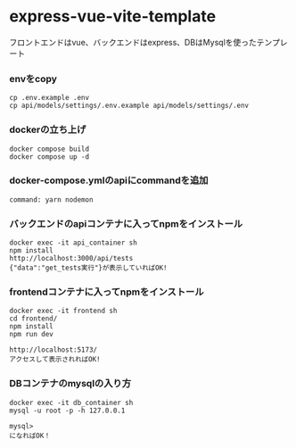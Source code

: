 # express-vue-vite-template
フロントエンドはvue、バックエンドはexpress、DBはMysqlを使ったテンプレート

### envをcopy
``` 
cp .env.example .env
cp api/models/settings/.env.example api/models/settings/.env
```

### dockerの立ち上げ
```
docker compose build
docker compose up -d
```

### docker-compose.ymlのapiにcommandを追加
```
command: yarn nodemon

```

### バックエンドのapiコンテナに入ってnpmをインストール
```
docker exec -it api_container sh
npm install
http://localhost:3000/api/tests
{"data":"get_tests実行"}が表示していればOK!
```

### frontendコンテナに入ってnpmをインストール
```
docker exec -it frontend sh  
cd frontend/  
npm install  
npm run dev  

http://localhost:5173/ 
アクセスして表示されればOK!
```

### DBコンテナのmysqlの入り方
```
docker exec -it db_container sh
mysql -u root -p -h 127.0.0.1

mysql> 
になればOK！

